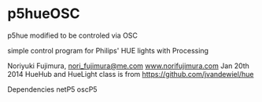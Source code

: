 p5hueOSC
========

p5hue modified to be controled via OSC

simple control program for Philips' HUE lights with Processing

Noriyuki Fujimura, nori_fujimura@me.com www.norifujimura.com
Jan 20th 2014
HueHub and HueLight class is from
https://github.com/jvandewiel/hue


Dependencies
netP5
oscP5

